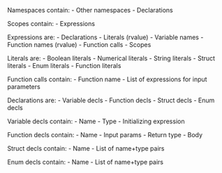 Namespaces contain:
    - Other namespaces
    - Declarations

Scopes contain:
    - Expressions




Expressions are:
    - Declarations
    - Literals (rvalue)
    - Variable names
    - Function names (rvalue)
    - Function calls
    - Scopes

Literals are:
    - Boolean literals
    - Numerical literals
    - String literals
    - Struct literals
    - Enum literals
    - Function literals

Function calls contain:
    - Function name
    - List of expressions for input parameters




Declarations are:
    - Variable decls
    - Function decls
    - Struct decls
    - Enum decls

Variable decls contain:
    - Name
    - Type
    - Initializing expression

Function decls contain:
    - Name
    - Input params
    - Return type
    - Body

Struct decls contain:
    - Name
    - List of name+type pairs

Enum decls contain:
    - Name
    - List of name+type pairs


